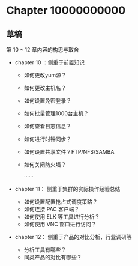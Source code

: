 # Chapter 10000000000

## 草稿

第 10 ~ 12 章内容的构思与取舍

- chapter 10 ：侧重于前置知识

  - 如何更改yum源？

  - 如何更改主机名？

  - 如何设置免密登录？

  - 如何批量管理1000台主机？

  - 如何查看日志信息？

  - 如何进行时钟同步？

  - 如何设置共享文件？FTP/NFS/SAMBA

  - 如何关闭防火墙？

    ······

- chapter 11： 侧重于集群的实际操作经验总结

  - 如何设置配置抢占式调度策略？
  - 如何连接 PAC 客户端？
  - 如何使用 ELK 等工具进行分析？
  - 如何使用 VNC 窗口进行访问？

- chapter 12： 侧重于产品的对比分析，行业调研等

  - 分析工具有哪些？
  - 同类产品的对比有哪些？



